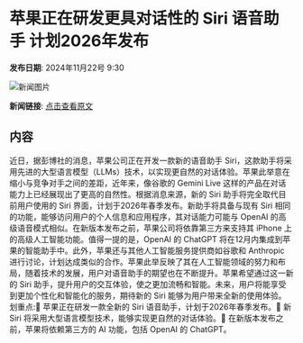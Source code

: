 # ​苹果正在研发更具对话性的 Siri 语音助手 计划2026年发布

**发布日期**: 2024年11月22号 9:30

![新闻图片](https://pic.chinaz.com/picmap/202301190846507192_2.jpg)

**新闻链接**: [点击查看原文](https://www.aibase.com/zh/news/13406)

## 内容

近日，据彭博社的消息，苹果公司正在开发一款新的语音助手 Siri，这款助手将采用先进的大型语言模型（LLMs）技术，以实现更自然的对话体验。苹果此举意在缩小与竞争对手之间的差距，近年来，像谷歌的 Gemini Live 这样的产品在对话能力上已经展现出了更高的自然性。根据消息来源，新的 Siri 助手将完全取代目前用户使用的 Siri 界面，计划于2026年春季发布。新助手将具备与现有 Siri 相同的功能，能够访问用户的个人信息和应用程序，其对话能力可能与 OpenAI 的高级语音模式相似。在新版本发布之前，苹果公司将依靠第三方来支持其 iPhone 上的高级人工智能功能。值得一提的是，OpenAI 的 ChatGPT 将在12月内集成到苹果的智能助手中。此外，苹果还与其他人工智能服务提供商如谷歌和 Anthropic 进行讨论，计划达成类似的合作。苹果此举反映了其在人工智能领域的努力和布局，随着技术的发展，用户对语音助手的期望也在不断提升。苹果希望通过这一新的 Siri 助手，提升用户的交互体验，使之更加流畅和智能。未来，用户将能享受到更加个性化和智能化的服务，期待新的 Siri 能够为用户带来全新的使用体验。划重点:🌟 苹果正在研发一款全新的 Siri 语音助手，计划于2026年春季发布。🤖 新 Siri 将采用大型语言模型技术，能够实现更自然的对话体验。🔗 在新版本发布之前，苹果将依赖第三方的 AI 功能，包括 OpenAI 的 ChatGPT。
